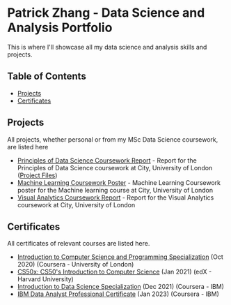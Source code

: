 # Patrick Zhang - Data Science and Analysis Portfolio

This is where I'll showcase all my data science and analysis skills and projects.

## Table of Contents
- [Projects](#projects)
- [Certificates](#certificates)

## Projects
All projects, whether personal or from my MSc Data Science coursework, are listed here
- [Principles of Data Science Coursework Report](https://github.com/pzhang58/citymscdatasciencecoursework/blob/main/PoDS%20Final%20Project%20Report.pdf) - Report for the Principles of Data Science coursework at City, University of London ([Project Files](https://github.com/pzhang58/Analysis-of-Air-Quality-in-Guangzhou-China))
- [Machine Learning Coursework Poster](https://github.com/pzhang58/citymscdatasciencecoursework/blob/main/MachineLearning_Poster.pdf) - Machine Learning Coursework poster for the Machine learning course at City, University of London
- [Visual Analytics Coursework Report](https://github.com/pzhang58/citymscdatasciencecoursework/blob/main/Visual_Analytics_Final_Project.pdf) - Report for the Visual Analytics coursework at City, University of London

## Certificates
All certificates of relevant courses are listed here.

- [Introduction to Computer Science and Programming Specialization](https://coursera.org/share/048df35e9f298abd840f7fe4b7e690ef) (Oct 2020) (Coursera - University of London)
- [CS50x: CS50's Introduction to Computer Science](https://courses.edx.org/certificates/27c414c13e3444b09bad5cd3bda47923) (Jan 2021) (edX - Harvard University)
- [Introduction to Data Science Specialization](https://coursera.org/share/58da956b461ffcc75689cc4f03194a68) (Dec 2021) (Coursera - IBM)
- [IBM Data Analyst Professional Certificate](https://coursera.org/share/06b6a632cdf64b37edddaec03a9e214f) (Jan 2023) (Coursera - IBM)
